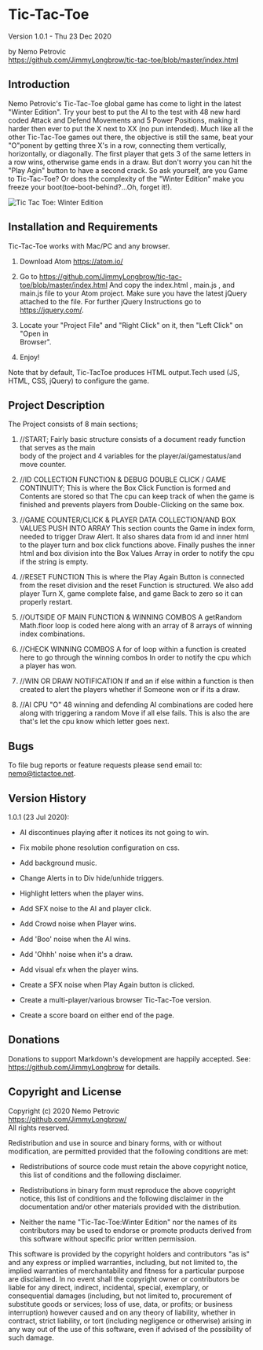 Tic-Tac-Toe
===========

Version 1.0.1 - Thu 23 Dec 2020

by Nemo Petrovic  
<https://github.com/JimmyLongbrow/tic-tac-toe/blob/master/index.html>


Introduction
------------

Nemo Petrovic's Tic-Tac-Toe global game has come to light in the latest "Winter Edition". Try your best to put the AI to the test with 48 new hard coded Attack and Defend Movements and 5 Power Positions, making it harder then ever to put the X next to XX (no pun intended). Much like all the other Tic-Tac-Toe games out there, the objective is still the same, beat your "O"ponent by getting three X's in a row, connecting them vertically, horizontally, or diagonally. The first player that gets 3 of the same letters in a row wins, otherwise game ends in a draw. But don't worry you can hit the "Play Agin" button to have a second crack. So ask yourself, are you Game to Tic-Tac-Toe? Or does the complexity of the "Winter Edition" make you freeze your boot(toe-boot-behind?...Oh, forget it!).

<img src="https://raw.githubusercontent.com/JimmyLongbrow/tic-tac-toe/master/tic-tac-toe/tictactoeWinterEdition.png" alt= "Tic Tac Toe: Winter Edition"/>

Installation and Requirements
-----------------------------

Tic-Tac-Toe works with Mac/PC and any browser.

1.  Download Atom <https://atom.io/>


2.  Go to <https://github.com/JimmyLongbrow/tic-tac-toe/blob/master/index.html>
    And copy the index.html ,  main.js , and main.js file to your Atom project.
    Make sure you have the latest jQuery attached to the file. For further jQuery
    Instructions go to <https://jquery.com/>.

3.  Locate your "Project File" and "Right Click" on it, then "Left Click" on "Open in  
    Browser".

4.  Enjoy!

Note that by default, Tic-TacToe produces HTML output.Tech used (JS, HTML, CSS, jQuery) to configure the game.


Project Description
-------------------

The Project consists of 8 main sections;

1.  //START;
    Fairly basic structure consists of a document ready function that serves as the main      
    body of the project and 4 variables for the player/ai/gamestatus/and move counter.



2.  //ID COLLECTION FUNCTION & DEBUG DOUBLE CLICK / GAME CONTINUITY;
    This is where the Box Click Function is formed and Contents are stored so that
    The cpu can keep track of when the game is finished and prevents players from
    Double-Clicking on the same box.


3.  //GAME COUNTER/CLICK & PLAYER DATA COLLECTION/AND BOX VALUES PUSH INTO ARRAY
    This section counts the Game in index form, needed to trigger Draw Alert.
    It also shares data from id and inner html to the player turn and box click
    functions above. Finally pushes the inner html and box division into the Box Values
    Array in order to notify the cpu if the string is empty.    


4.  //RESET FUNCTION
    This is where the Play Again Button is connected from the reset division and the reset
    Function is structured. We also add player Turn X, game complete false, and game
    Back to zero so it can properly restart.


5.  //OUTSIDE OF MAIN FUNCTION & WINNING COMBOS
    A getRandom Math.floor loop is coded here along with an array of 8 arrays of winning
    index combinations.


6.  //CHECK WINNING COMBOS
    A for of loop within a function is created here to go through the winning combos
    In order to notify the cpu which a player has won.

7.  //WIN OR DRAW NOTIFICATION
    If and an if else within a function is then created to alert the players whether if
    Someone won or if its a draw.

8.  //AI CPU "O"
    48 winning and defending AI combinations are coded here along with triggering a random
    Move if all else fails. This is also the are that's let the cpu know which letter goes
    next.



Bugs
----

To file bug reports or feature requests please send email to:
<nemo@tictactoe.net>.



Version History
---------------

1.0.1 (23 Jul 2020):

+	AI discontinues playing after it notices its not going to win.

+	Fix mobile phone resolution configuration on css.

+	Add background music.

+	Change Alerts in to Div hide/unhide triggers.

+	Highlight letters when the player wins.

+	Add SFX noise to the AI and player click.

+	Add Crowd noise when Player wins.

+	Add 'Boo' noise when the AI wins.

+	Add 'Ohhh' noise when it's a draw.

+	Add visual efx when the player wins.

+	Create a SFX noise when Play Again button is clicked.

+	Create a multi-player/various browser Tic-Tac-Toe version.

+	Create a score board on either end of the page.


Donations
---------

Donations to support Markdown's development are happily accepted. See:
<https://github.com/JimmyLongbrow> for details.



Copyright and License
---------------------

Copyright (c) 2020 Nemo Petrovic   
<https://github.com/JimmyLongbrow/>   
All rights reserved.

Redistribution and use in source and binary forms, with or without
modification, are permitted provided that the following conditions are
met:

* Redistributions of source code must retain the above copyright notice,
  this list of conditions and the following disclaimer.

* Redistributions in binary form must reproduce the above copyright
  notice, this list of conditions and the following disclaimer in the
  documentation and/or other materials provided with the distribution.

* Neither the name "Tic-Tac-Toe:Winter Edition" nor the names of its contributors may
  be used to endorse or promote products derived from this software
  without specific prior written permission.

This software is provided by the copyright holders and contributors "as
is" and any express or implied warranties, including, but not limited
to, the implied warranties of merchantability and fitness for a
particular purpose are disclaimed. In no event shall the copyright owner
or contributors be liable for any direct, indirect, incidental, special,
exemplary, or consequential damages (including, but not limited to,
procurement of substitute goods or services; loss of use, data, or
profits; or business interruption) however caused and on any theory of
liability, whether in contract, strict liability, or tort (including
negligence or otherwise) arising in any way out of the use of this
software, even if advised of the possibility of such damage.
